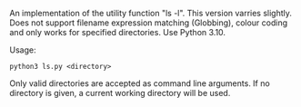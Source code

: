 An implementation of the utility function "ls -l". This version varries slightly. Does not support filename expression matching (Globbing), colour coding and only works for specified directories. Use Python 3.10.

Usage:
```
python3 ls.py <directory>
```

Only valid directories are accepted as command line arguments. If no directory is given, a current working directory will be used.
